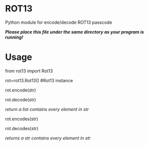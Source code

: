 # ROT13

Python module for encode/decode ROT13 passcode

***Please place this file under the same directory as your program is running!***

# Usage
from rot13 import Rot13

rot=rot13.Rot13() #Rot13 instance

rot.encode(str)

rot.decode(str)

*return a list contains every element in str*

rot.encodes(str)

rot.decodes(str)

*returns a str contains every element in str*

